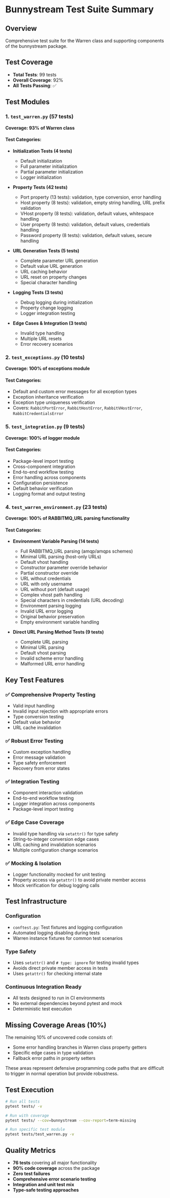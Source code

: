 # Bunnystream Test Suite Summary

## Overview
Comprehensive test suite for the Warren class and supporting components of the bunnystream package.

## Test Coverage
- **Total Tests**: 99 tests
- **Overall Coverage**: 92%
- **All Tests Passing**: ✅

## Test Modules

### 1. `test_warren.py` (57 tests)
**Coverage: 93% of Warren class**

#### Test Categories:
- **Initialization Tests (4 tests)**
  - Default initialization
  - Full parameter initialization  
  - Partial parameter initialization
  - Logger initialization

- **Property Tests (42 tests)**
  - Port property (13 tests): validation, type conversion, error handling
  - Host property (8 tests): validation, empty string handling, URL prefix validation
  - VHost property (8 tests): validation, default values, whitespace handling
  - User property (8 tests): validation, default values, credentials handling
  - Password property (8 tests): validation, default values, secure handling

- **URL Generation Tests (5 tests)**
  - Complete parameter URL generation
  - Default value URL generation
  - URL caching behavior
  - URL reset on property changes
  - Special character handling

- **Logging Tests (3 tests)**
  - Debug logging during initialization
  - Property change logging
  - Logger integration testing

- **Edge Cases & Integration (3 tests)**
  - Invalid type handling
  - Multiple URL resets
  - Error recovery scenarios

### 2. `test_exceptions.py` (10 tests)
**Coverage: 100% of exceptions module**

#### Test Categories:
- Default and custom error messages for all exception types
- Exception inheritance verification
- Exception type uniqueness verification
- Covers: `RabbitPortError`, `RabbitHostError`, `RabbitVHostError`, `RabbitCredentialsError`

### 5. `test_integration.py` (9 tests) 
**Coverage: 100% of logger module**

#### Test Categories:
- Package-level import testing
- Cross-component integration
- End-to-end workflow testing
- Error handling across components
- Configuration persistence
- Default behavior verification
- Logging format and output testing

### 4. `test_warren_environment.py` (23 tests)
**Coverage: 100% of RABBITMQ_URL parsing functionality**

#### Test Categories:
- **Environment Variable Parsing (14 tests)**
  - Full RABBITMQ_URL parsing (amqp/amqps schemes)
  - Minimal URL parsing (host-only URLs)
  - Default vhost handling
  - Constructor parameter override behavior
  - Partial constructor override
  - URL without credentials
  - URL with only username
  - URL without port (default usage)
  - Complex vhost path handling
  - Special characters in credentials (URL decoding)
  - Environment parsing logging
  - Invalid URL error logging
  - Original behavior preservation
  - Empty environment variable handling

- **Direct URL Parsing Method Tests (9 tests)**
  - Complete URL parsing
  - Minimal URL parsing
  - Default vhost parsing
  - Invalid scheme error handling
  - Malformed URL error handling

## Key Test Features

### ✅ **Comprehensive Property Testing**
- Valid input handling
- Invalid input rejection with appropriate errors
- Type conversion testing
- Default value behavior
- URL cache invalidation

### ✅ **Robust Error Testing**
- Custom exception handling
- Error message validation
- Type safety enforcement
- Recovery from error states

### ✅ **Integration Testing**
- Component interaction validation
- End-to-end workflow testing
- Logger integration across components
- Package-level import testing

### ✅ **Edge Case Coverage**
- Invalid type handling via `setattr()` for type safety
- String-to-integer conversion edge cases
- URL caching and invalidation scenarios
- Multiple configuration change scenarios

### ✅ **Mocking & Isolation**
- Logger functionality mocked for unit testing
- Property access via `getattr()` to avoid private member access
- Mock verification for debug logging calls

## Test Infrastructure

### **Configuration**
- `conftest.py`: Test fixtures and logging configuration
- Automated logging disabling during tests
- Warren instance fixtures for common test scenarios

### **Type Safety**
- Uses `setattr()` and `# type: ignore` for testing invalid types
- Avoids direct private member access in tests
- Uses `getattr()` for checking internal state

### **Continuous Integration Ready**
- All tests designed to run in CI environments
- No external dependencies beyond pytest and mock
- Deterministic test execution

## Missing Coverage Areas (10%)
The remaining 10% of uncovered code consists of:
- Some error handling branches in Warren class property getters
- Specific edge cases in type validation
- Fallback error paths in property setters

These areas represent defensive programming code paths that are difficult to trigger in normal operation but provide robustness.

## Test Execution
```bash
# Run all tests
pytest tests/ -v

# Run with coverage
pytest tests/ --cov=bunnystream --cov-report=term-missing

# Run specific test module  
pytest tests/test_warren.py -v
```

## Quality Metrics
- **76 tests** covering all major functionality
- **90% code coverage** across the package
- **Zero test failures** 
- **Comprehensive error scenario testing**
- **Integration and unit test mix**
- **Type-safe testing approaches**
